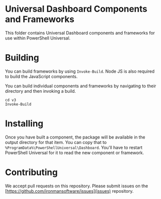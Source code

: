 # Universal Dashboard Components and Frameworks

This folder contains Universal Dashboard components and frameworks for use within PowerShell Universal. 

# Building

You can build frameworks by using `Invoke-Build`. Node JS is also required to build the JavaScript components. 

You can build individual components and frameworks by navigating to their directory and then invoking a build. 

```
cd v3 
Invoke-Build 
```

# Installing

Once you have built a component, the package will be available in the output directory for that item. You can copy that to `%ProgramData%\PowerShellUniversal\Dashboard`. You'll have to restart PowerShell Universal for it to read the new component or framework. 

# Contributing

We accept pull requests on this repository. Please submit issues on the [https://github.com/ironmansoftware/issues](issues) repository. 


